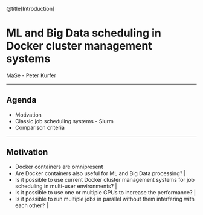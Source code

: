 @title[Introduction]

# ML and Big Data scheduling in Docker cluster management systems

MaSe - Peter Kurfer

---

## Agenda

- Motivation
- Classic job scheduling systems - Slurm
- Comparison criteria

---

## Motivation

- Docker containers are omnipresent
- Are Docker containers also useful for ML and Big Data processing? |
- Is it possible to use current Docker cluster management systems for job scheduling in multi-user environments? |
- Is it possible to use one or multiple GPUs to increase the performance? |
- Is it possible to run multiple jobs in parallel without them interfering with each other? |